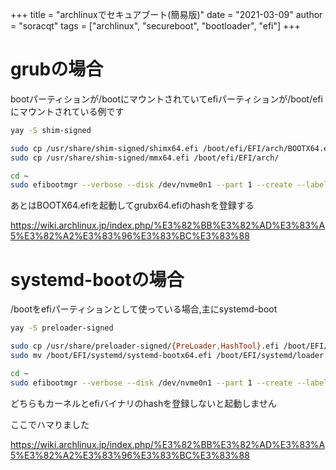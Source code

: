 +++
title = "archlinuxでセキュアブート(簡易版)"
date = "2021-03-09"
author = "soracqt"
tags = ["archlinux", "secureboot", "bootloader", "efi"]
+++


# grubの場合

bootパーティションが/bootにマウントされていてefiパーティションが/boot/efiにマウントされている例です

```bash
yay -S shim-signed
```

```bash
sudo cp /usr/share/shim-signed/shimx64.efi /boot/efi/EFI/arch/BOOTX64.efi
sudo cp /usr/share/shim-signed/mmx64.efi /boot/efi/EFI/arch/
```

```bash
cd ~
sudo efibootmgr --verbose --disk /dev/nvme0n1 --part 1 --create --label "Shim" --loader /EFI/arch/BOOTX64.efi
```

あとはBOOTX64.efiを起動してgrubx64.efiのhashを登録する

https://wiki.archlinux.jp/index.php/%E3%82%BB%E3%82%AD%E3%83%A5%E3%82%A2%E3%83%96%E3%83%BC%E3%83%88

# systemd-bootの場合

/bootをefiパーティションとして使っている場合,主にsystemd-boot

```bash
yay -S preloader-signed
```

```bash
sudo cp /usr/share/preloader-signed/{PreLoader,HashTool}.efi /boot/EFI/systemd
sudo mv /boot/EFI/systemd/systemd-bootx64.efi /boot/EFI/systemd/loader.efi
```

```bash
cd ~
sudo efibootmgr --verbose --disk /dev/nvme0n1 --part 1 --create --label "PreLoader" --loader /EFI/systemd/PreLoader.efi
```

どちらもカーネルとefiバイナリのhashを登録しないと起動しません

ここでハマりました

https://wiki.archlinux.jp/index.php/%E3%82%BB%E3%82%AD%E3%83%A5%E3%82%A2%E3%83%96%E3%83%BC%E3%83%88
